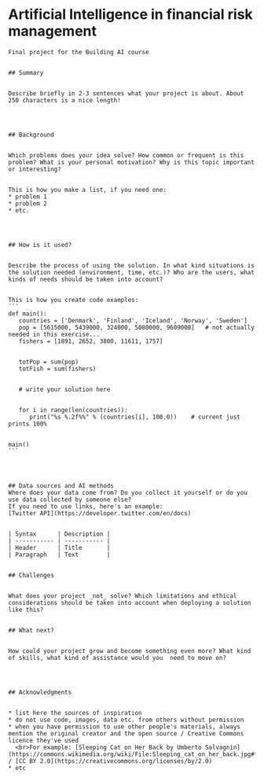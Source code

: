 # Artificial Intelligence in financial risk management
	

	Final project for the Building AI course
	

	## Summary
	

	Describe briefly in 2-3 sentences what your project is about. About 250 characters is a nice length! 
	

	

	## Background
	

	Which problems does your idea solve? How common or frequent is this problem? What is your personal motivation? Why is this topic important or interesting?
	

	This is how you make a list, if you need one:
	* problem 1
	* problem 2
	* etc.
	

	

	## How is it used?
	

	Describe the process of using the solution. In what kind situations is the solution needed (environment, time, etc.)? Who are the users, what kinds of needs should be taken into account?
	

	This is how you create code examples:
	```
	def main():
	   countries = ['Denmark', 'Finland', 'Iceland', 'Norway', 'Sweden']
	   pop = [5615000, 5439000, 324000, 5080000, 9609000]   # not actually needed in this exercise...
	   fishers = [1891, 2652, 3800, 11611, 1757]
	

	   totPop = sum(pop)
	   totFish = sum(fishers)
	

	   # write your solution here
	

	   for i in range(len(countries)):
	      print("%s %.2f%%" % (countries[i], 100.0))    # current just prints 100%
	

	main()
	```
	

	

	## Data sources and AI methods
	Where does your data come from? Do you collect it yourself or do you use data collected by someone else?
	If you need to use links, here's an example:
	[Twitter API](https://developer.twitter.com/en/docs)
	

	| Syntax      | Description |
	| ----------- | ----------- |
	| Header      | Title       |
	| Paragraph   | Text        |
	

	## Challenges
	

	What does your project _not_ solve? Which limitations and ethical considerations should be taken into account when deploying a solution like this?
	

	## What next?
	

	How could your project grow and become something even more? What kind of skills, what kind of assistance would you  need to move on? 
	

	

	## Acknowledgments
	

	* list here the sources of inspiration 
	* do not use code, images, data etc. from others without permission
	* when you have permission to use other people's materials, always mention the original creator and the open source / Creative Commons licence they've used
	  <br>For example: [Sleeping Cat on Her Back by Umberto Salvagnin](https://commons.wikimedia.org/wiki/File:Sleeping_cat_on_her_back.jpg#filelinks) / [CC BY 2.0](https://creativecommons.org/licenses/by/2.0)
	* etc
